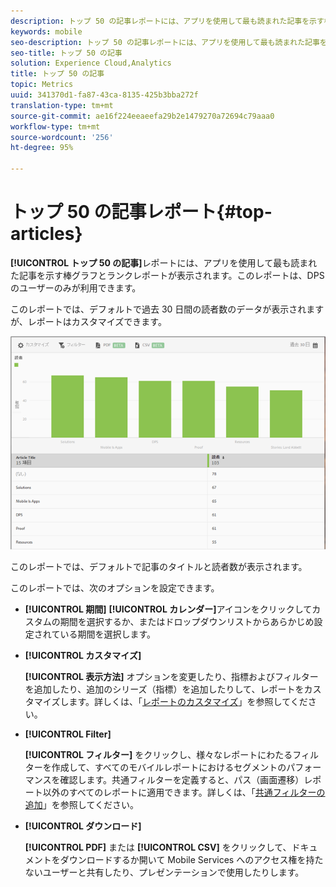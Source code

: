 ```yaml
---
description: トップ 50 の記事レポートには、アプリを使用して最も読まれた記事を示す棒グラフとランクレポートが表示されます。このレポートは、Digital Publishing Suites（DPS）のユーザーのみが利用できます。
keywords: mobile
seo-description: トップ 50 の記事レポートには、アプリを使用して最も読まれた記事を示す棒グラフとランクレポートが表示されます。このレポートは、Digital Publishing Suites（DPS）のユーザーのみが利用できます。
seo-title: トップ 50 の記事
solution: Experience Cloud,Analytics
title: トップ 50 の記事
topic: Metrics
uuid: 341370d1-fa87-43ca-8135-425b3bba272f
translation-type: tm+mt
source-git-commit: ae16f224eeaeefa29b2e1479270a72694c79aaa0
workflow-type: tm+mt
source-wordcount: '256'
ht-degree: 95%

---
```



# トップ 50 の記事レポート{#top-articles}

**[!UICONTROL トップ 50 の記事]**&#x200B;レポートには、アプリを使用して最も読まれた記事を示す棒グラフとランクレポートが表示されます。このレポートは、DPS のユーザーのみが利用できます。

このレポートでは、デフォルトで過去 30 日間の読者数のデータが表示されますが、レポートはカスタマイズできます。

![](assets/dps_top_50.png)

このレポートでは、デフォルトで記事のタイトルと読者数が表示されます。

このレポートでは、次のオプションを設定できます。

* **[!UICONTROL 期間]**
**[!UICONTROL カレンダー]**&#x200B;アイコンをクリックしてカスタムの期間を選択するか、またはドロップダウンリストからあらかじめ設定されている期間を選択します。

* **[!UICONTROL カスタマイズ]**

   **[!UICONTROL 表示方法]** オプションを変更したり、指標およびフィルターを追加したり、追加のシリーズ（指標）を追加したりして、レポートをカスタマイズします。詳しくは、「[レポートのカスタマイズ](/help/using/usage/reports-customize/reports-customize.md)」を参照してください。

* **[!UICONTROL Filter]**

   **[!UICONTROL フィルター]** をクリックし、様々なレポートにわたるフィルターを作成して、すべてのモバイルレポートにおけるセグメントのパフォーマンスを確認します。共通フィルターを定義すると、パス（画面遷移）レポート以外のすべてのレポートに適用できます。詳しくは、「[共通フィルターの追加](/help/using/usage/reports-customize/t-sticky-filter.md)」を参照してください。

* **[!UICONTROL ダウンロード]**

   **[!UICONTROL PDF]** または **[!UICONTROL CSV]** をクリックして、ドキュメントをダウンロードするか開いて Mobile Services へのアクセス権を持たないユーザーと共有したり、プレゼンテーションで使用したりします。